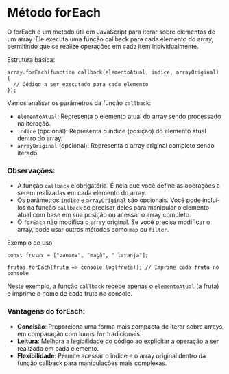 # Método forEach

O forEach é um método útil em JavaScript para iterar sobre elementos de um array. Ele executa uma função callback para cada elemento do array, permitindo que se realize operações em cada item individualmente.

Estrutura básica:

```
array.forEach(function callback(elementoAtual, indice, arrayOriginal) {
  // Código a ser executado para cada elemento
});
```

Vamos analisar os parâmetros da função `callback`:

- `elementoAtual`: Representa o elemento atual do array sendo processado na iteração.
- `indice` (opcional): Representa o índice (posição) do elemento atual dentro do array.
- `arrayOriginal` (opcional): Representa o array original completo sendo iterado.

### Observações:

- A função `callback` é obrigatória. É nela que você define as operações a serem realizadas em cada elemento do array.
- Os parâmetros `indice` e `arrayOriginal` são opcionais. Você pode incluí-los na função `callback` se precisar deles para manipular o elemento atual com base em sua posição ou acessar o array completo.
- O `forEach` não modifica o array original. Se você precisa modificar o array, pode usar outros métodos como `map` ou `filter`.

Exemplo de uso:

```
const frutas = ["banana", "maçã", " laranja"];

frutas.forEach(fruta => console.log(fruta)); // Imprime cada fruta no console
```
Neste exemplo, a função `callback` recebe apenas o `elementoAtual` (a fruta) e imprime o nome de cada fruta no console.

### Vantagens do forEach:

- **Concisão**: Proporciona uma forma mais compacta de iterar sobre arrays em comparação com loops `for` tradicionais.
- **Leitura**: Melhora a legibilidade do código ao explicitar a operação a ser realizada em cada elemento.
- **Flexibilidade**: Permite acessar o índice e o array original dentro da função callback para manipulações mais complexas.
